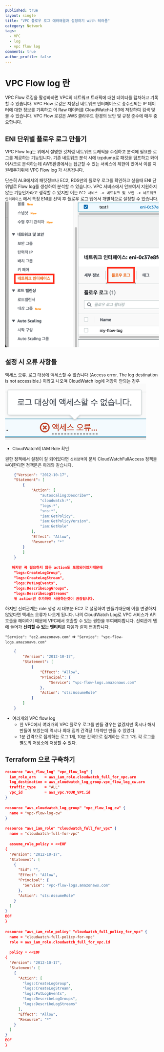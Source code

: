 ```yaml
---
published: true
layout: single
title: "VPC 플로우 로그 에러해결과 설정하기 with 테라폼"
category: Network
tags:
  - VPC
  - log
  - vpc flow log
comments: true
author_profile: false
---
```



# VPC Flow log 란
VPC Flow 로깅을 활성화하면 VPC의 네트워크 트래픽에 대한 데이터를 캡처하고 기록할 수 있습니다. VPC Flow 로깅은 지정된 네트워크 인터페이스로 송수신되는 IP 데이터에 대한 정보를 기록하고 이 Raw 데이터를 CloudWatch나 S3에 저장하여 검색 및 볼 수 있습니다. VPC Flow 로깅은 AWS 클라우드 환경의 보안 및 규정 준수에 매우 중요합니다.

## ENI 단위별 플로우 로그 만들기
VPC Flow log는 위에서 설명한 것처럼 네트워크 트래픽을 수집하고 분석에 필요한 로그를 제공하는 기능입니다. 기존 네트워크 분석 시에 tcpdump로 패킷을 덤프하고 와이어샤크로 분석하는데 AWS환경에서는 접근할 수 있는 서비스에 제한이 있어서 이를 지원해주기위해 VPC Flow log 가 사용됩니다.

단순히 ALB에서의 패킷정보나 EC2, RDS만의 플로우 로그를 확인하고 싶을때 ENI 단위별로 Flow log를 생성하여 분석할 수 있습니다. VPC 서비스에서 안보여서 지원하지 않는 기능인가라고 생각할 수 있지만 이는 `EC2 서비스 -> 네트워크 및 보안 -> 네트워크 인터페이스` 에서 특정 ENI를 선택 후 플로우 로그 탭에서 개별적으로 설정할 수 있습니다.
![each-eni](../../assets/images/post/vpc-flow-log/each-eni.png)

## 설정 시 오류 사항들
액세스 오류. 로그 대상에 액세스할 수 없습니다 (Access error. The log destination is not accessible.) 이라고 나오며 CloudWatch log에 저장이 안되는 경우
![error](../../assets/images/post/vpc-flow-log/error1.png)
  - CloudWatch의 IAM Role 확인
  
  권한 정책에서 설정이 잘 되어있다면 `신뢰정책`이 문제
  CloudWatchFullAccess 정책을 부여한다면 정책문은 아래와 같습니다.
``` json 
    {"Version": "2012-10-17",
    "Statement": [
        {
            "Action": [
                "autoscaling:Describe*",
                "cloudwatch:*",
                "logs:*",
                "sns:*",
                "iam:GetPolicy",
                "iam:GetPolicyVersion",
                "iam:GetRole"
            ],
            "Effect": "Allow",
            "Resource": "*"
        }
        ]
    }

   하지만 꼭 필요하지 않은 action도 포함되어있기때문에
    "logs:CreateLogGroup",
    "logs:CreateLogStream",
    "logs:PutLogEvents",
    "logs:DescribeLogGroups",
    "logs:DescribeLogStreams" 
    위 action만 추가하여 사용하는것이 권장됩니다.
```
  하지만 신뢰관계는 role 생성 시 대부분 EC2 로 설정하여 만들기때문에 이를 변경하지 않았다면 액세스 오류가 나오게 됩니다. 
  나의 CloudWatch Log로 VPC 서비스가 API호출을 해야하기 때문에 VPC에서 호출할 수 있는 권한을 부여해야합니다.
  신뢰관계 탭에 들어가 **신뢰할 수 있는 엔티티**를 다음과 같이 변경합니다.

   `"Service": "ec2.amazonaws.com"` => `"Service": "vpc-flow-logs.amazonaws.com"`
``` json
    {
        "Version": "2012-10-17",
        "Statement": [
            {
                "Effect": "Allow",
                "Principal": {
                    "Service": "vpc-flow-logs.amazonaws.com"
                },
                "Action": "sts:AssumeRole"
            }
        ]
    }
```

- 여러개의 VPC flow log
  - 한 VPC에서 여러개의 VPC 플로우 로그를 만들 경우는 없겠지만 혹시나 해서 만들어 보았는데 역시나 최대 집계 간격당 1개씩만 만들 수 있었다.
  - 1분 간격으로 집계하는 로그 1개, 10분 간격으로 집계하는 로그 1개. 각 로그를 별도의 저장소에 저장할 수 있다. 


## Terraform 으로 구축하기

``` json
resource "aws_flow_log" "vpc_flow_log" {
  iam_role_arn    = aws_iam_role.cloudwatch_full_for_vpc.arn
  log_destination = aws_cloudwatch_log_group.vpc_flow_log_cw.arn
  traffic_type    = "ALL"
  vpc_id          = aws_vpc.YOUR_VPC.id
}

resource "aws_cloudwatch_log_group" "vpc_flow_log_cw" {
  name = "vpc-flow-log-cw"
}

resource "aws_iam_role" "cloudwatch_full_for_vpc" {
  name = "cloudwatch-full-for-vpc"

  assume_role_policy = <<EOF
{
  "Version": "2012-10-17",
  "Statement": [
    {
      "Sid": "",
      "Effect": "Allow",
      "Principal": {
        "Service": "vpc-flow-logs.amazonaws.com"
      },
      "Action": "sts:AssumeRole"
    }
  ]
}
EOF
}

resource "aws_iam_role_policy" "cloudwatch_full_policy_for_vpc" {
  name = "cloudwatch-full-policy-for-vpc"
  role = aws_iam_role.cloudwatch_full_for_vpc.id

  policy = <<EOF
{
  "Version": "2012-10-17",
  "Statement": [
    {
      "Action": [
        "logs:CreateLogGroup",
        "logs:CreateLogStream",
        "logs:PutLogEvents",
        "logs:DescribeLogGroups",
        "logs:DescribeLogStreams"
      ],
      "Effect": "Allow",
      "Resource": "*"
    }
  ]
}
EOF
}
```